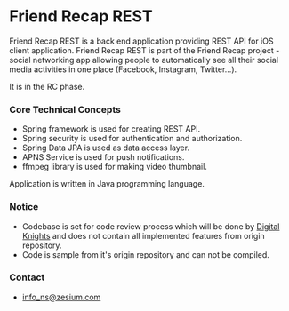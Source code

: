 ﻿# Friend Recap REST #

Friend Recap REST is a back end application providing REST API for iOS client application. Friend Recap REST is part of the Friend Recap project - social networking app allowing people to automatically see all their social media activities in one place (Facebook, Instagram, Twitter…).

It is in the RC phase.

### Core Technical Concepts ###

* Spring framework is used for creating REST API.
* Spring security is used for authentication and authorization.
* Spring Data JPA is used as data access layer.
* APNS Service is used for push notifications.
* ffmpeg library is used for making video thumbnail.

Application is written in Java programming language.

### Notice ###

* Codebase is set for code review process which will be done by [Digital Knights](http://digitalknights.co/) and does not contain all implemented features from origin repository.
* Code is sample from it's origin repository and can not be compiled.

### Contact ###

* info_ns@zesium.com